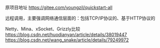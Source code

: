 原项目地址
https://gitee.com/youngzil/quickstart-all




远程调用，主要强调网络通信层面的：包括TCP/IP协议的、基于HTTP协议的

Netty、Mina、xSocket、Grizzly比较
https://blog.csdn.net/huodianyan/article/details/38019447
https://blog.csdn.net/wang_snake/article/details/79249972


